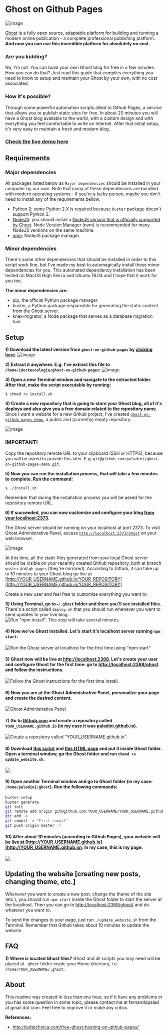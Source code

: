 # Ghost on Github Pages

![image](https://user-images.githubusercontent.com/3361224/39667855-7f37e624-5095-11e8-9297-6a2e63aaac4b.png)

[Ghost](https://github.com/tryghost/Ghost) is a fully open source, adaptable platform for building and running a modern online publication - a complete professional publishing platform. **And now you can use this incredible platform for absolutely no cost.**

### Are you kidding?
No, I'm not. You can build your own Ghost blog for free in a few minutes. How you can do that? Just read this guide that compiles everything you need to know to setup and maintain your Ghost by your own, with no cost associated. 

### How it's possible?
Through some powerful automation scripts allied to Github Pages, a service that allows you to publish static sites for free. In about 20 minutes you will have a Ghost blog available to the world, with a custom design and with everything you feel comfortable to write on Internet. After that initial setup, it's very easy to maintain a fresh and modern blog.

[<h3>Check the live demo here</h3>](http://paladini.github.io/ghost-on-github-pages-demo/)

## Requirements

### Major dependencies
All packages listed below as `Major dependencies` should be installed in your computer by our own. Note that many of these dependencies are bundled with modern operating systems - if you're a lucky person, maybe you don't need to install any of the requirements bellow.

- Python 2: some Python 2.X is required because `buster` package doesn't support Python 3.
- [NodeJS](https://nodejs.org/en/): you should install a [NodeJS version that is officially supported by Ghost](http://support.ghost.org/supported-node-versions/). Node Version Manager (nvm) is recommended for many NodeJS versions on the same machine.
- [npm](https://nodejs.org/en/): NodeJS package manager.


### Minor dependencies

There's some other dependencies that should be installed in order to this script work fine, but I've made my best to automagically install these minor dependencies for you. This automated dependency installation has been tested on MacOS High Sierra and Ubuntu 16.04 and I hope that it work for you too.

**The minor dependencies are:**

- pip, the official Python package manager.
- buster, a Python package responsible for generating the static content from the Ghost server.
- knex-migrator, a Node package that serves as a database migration tool.

## Setup

**1) Download the latest version from `ghost-on-github-pages` by [clicking here](https://github.com/paladini/ghost-on-github-pages/archive/master.zip).**
![image](https://user-images.githubusercontent.com/3361224/39668046-c66d1c90-5099-11e8-81d3-f8dd34527c58.png)

**2) Extract it anywhere. E.g: I've extract this file to `/home/1doctecnologia/ghost-on-github-pages`:**
![image](https://user-images.githubusercontent.com/3361224/39670056-92682f46-50d2-11e8-9c78-2bee3fcb0cb2.png)

**3) Open a new Terminal window and navigate to the extracted folder. After that, make the script executable by running:**

```
$ chmod +x install.sh
```

**4) Create a new repository that is going to store your Ghost blog, all of it's deploys and also give you a free domain related to the repository name.** Since I want a website for a new Github project, I've created [`ghost-on-github-pages-demo`](https://github.com/paladini/ghost-on-github-pages-demo), a public and (currently) empty repository:

![image](https://user-images.githubusercontent.com/3361224/39670135-6a6347c2-50d4-11e8-8884-f790897f3fc1.png)

### IMPORTANT!
Copy the repository remote URL to your clipboard (SSH or HTTPS), because you will be asked to provide this later. E.g: `git@github.com:paladini/ghost-on-github-pages-demo.git`.

**5) Now you can run the installation process, that will take a few minutes to complete. Run the command:**

```
$ ./install.sh
```

Remember that during the installation process you will be asked for the repository remote URL.

**6) If succeeded, you can now customize and configure your blog [from your localhost:2373](http://localhost:2373/ghost).** 

The Ghost server should be running on your localhost at port 2373. To visit Ghost Administrative Panel, access [`http://localhost:2373/ghost`](http://localhost:2373/ghost) on your web browser.

![image](https://user-images.githubusercontent.com/3361224/39670402-5ac1d0bc-50da-11e8-85f3-3335f19a77b0.png)

At this time, all the static files generated from your local Ghost server should be visible on your recently created Github repository, both at branch `master` and `gh-pages` (they're mirrored). According to Github, it can take up to 10 minutes to your Ghost blog go live at [http://YOUR_USERNAME.github.io/YOUR_REPOSITORY](http://YOUR_USERNAME.github.io/YOUR_REPOSITORY)

Create a new user and feel free to customize everything you want to.

**3) Using Terminal, go to`~/.ghost` folder and there you'll see installed files.** There's a script called `deploy.sh` that you should run whenever you want to send updates to your live blog.
![Run "npm install". This step will take several minutes.](http://i.imgur.com/jUBPv3h.png)

#### 4) Now we've Ghost installed. Let's start it's localhost server running `npm start`:
![Run the Ghost server at localhost for the first time using "npm start"](http://i.imgur.com/m49izT3.png)

#### 5) Ghost now will be live at [http://localhost:2368](http://localhost:2368). Let's create your user and configure Ghost for the first time: go to [http://localhost:2368/ghost](http://localhost:2368/ghost) and follow the instructions.
![Follow the Ghost instructions for the first time install.](http://i.imgur.com/lss8Rbw.png)

#### 6) Now you are at the Ghost Administrative Panel, personalize your page and create the desired content.
![Ghost Administrative Panel](http://i.imgur.com/lXhbMJK.png)

#### 7) Go to [Github.com](http://www.github.com) and create a repository called `YOUR_USERNAME.github.io` (in my case it was [paladini.github.io](http://paladini.github.io)).
![Create a repository called "YOUR_USERNAME.github.io".](tutorial_images/ghost-at-github-create-repository.png)

#### 8) Download [this script](https://github.com/paladini/ghost-for-github-pages/blob/master/update_website.sh) and [this HTML page](https://raw.githubusercontent.com/paladini/ghost-on-github-pages/master/index.html) and put it inside Ghost folder. Open a terminal window, go the Ghost folder and run `chmod +x update_website.sh`.
![](tutorial_images/ghost-at-github-pages-for-free-index-script.png)

#### 9) Open another Terminal window and go to Ghost folder (in my case: `/home/paladini/ghost`). Run the following commands:

```sh
buster setup
buster generate
git init
git remote add origin git@github.com:YOUR_USERNAME/YOUR_USERNAME.github.io.git
git add -A
git commit -m "First commit"
git push origin master -f
```

#### 10) After about 10 minutes (according to Github Pages), your website will be live at [http://YOUR_USERNAME.github.io](http://YOUR_USERNAME.github.io). In my case, this is my page:
![](tutorial_images/ghost-at-github-pages-7.png)

## Updating the website [creating new posts, changing theme, etc.]
Whenever you want to create a new post, change the theme of the site (etc.), you should run `npm start` inside the Ghost folder to start the server at the localhost. Then you can go to [http://localhost:2368/ghost/](http://localhost:2368/ghost/) and do whatever you want to.

To send the changes to your page, just run `./update_website.sh` from the Terminal. Remember that Github takes about 10 minutes to update the website.

## FAQ

**1) Where is located Ghost files?**
Ghost and all scripts you may need will be placed at `.ghost` folder inside your Home directory, i.e: `/home/YOUR_USERNAME/.ghost`.

## About
This readme was created in less than one hour, so if it have any problems or you has some question in some topic, please contact me at fernandopalad at gmail dot com. Feel free to improve it or make any critics.

**References:**
- http://ledtechnica.com/free-ghost-hosting-on-github-pages/